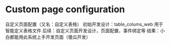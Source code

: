 # Custom page configuration
  自定义页面配置（又名：自定义表格）
  初始开发设计：table_colums_web 用于智能定义表格文件
  后续：自定义页面开发设计，页面配置，事件绑定等
  结果：小白都能用此系统上手开发页面（傻瓜开发）
